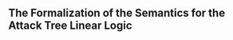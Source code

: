The Formalization of the Semantics for the Attack Tree Linear Logic
-------------------------------------------------------------------

